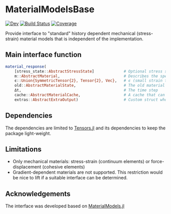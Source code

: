 # MaterialModelsBase

[![Dev](https://img.shields.io/badge/docs-dev-blue.svg)](https://KnutAM.github.io/MaterialModelsBase.jl/dev)
[![Build Status](https://github.com/KnutAM/MaterialModelsBase.jl/actions/workflows/CI.yml/badge.svg?branch=main)](https://github.com/KnutAM/MaterialModelsBase.jl/actions/workflows/CI.yml?query=branch%3Amain)
[![Coverage](https://codecov.io/gh/KnutAM/MaterialModelsBase.jl/branch/main/graph/badge.svg)](https://codecov.io/gh/KnutAM/MaterialModelsBase.jl)

Provide interface to "standard" history dependent mechanical (stress-strain) material models that is independent of the implementation.

## Main interface function
```julia
material_response(
    [stress_state::AbstractStressState]             # Optional stress state (e.g. plane stress) if full 3d is not desired. 
    m::AbstractMaterial,                            # Describes the specific material and its parameters
    ϵ::Union{SymmetricTensor{2}, Tensor{2}, Vec},   # ϵ (small strain tensor), F (deformation gradient), or u (displacement jump)
    old::AbstractMaterialState,                     # The old material state
    Δt,                                             # The time step
    cache::AbstractMaterialCache,                   # A cache that can be used to reduce allocations inside material_response
    extras::AbstractExtraOutput)                    # Custom struct whose entries can be mutated to provide extra information from material_response's calculations
```

## Dependencies
The dependencies are limited to [Tensors.jl](https://github.com/Ferrite-FEM/Tensors.jl) 
and its dependencies to keep the package light-weight. 

## Limitations
* Only mechanical materials: stress-strain (continuum elements) or force-displacement (cohesive elements)
* Gradient-dependent materials are not supported. This restriction would be nice to lift if a suitable interface can be determined. 

## Acknowledgements
The interface was developed based on [MaterialModels.jl](https://github.com/kimauth/MaterialModels.jl)
